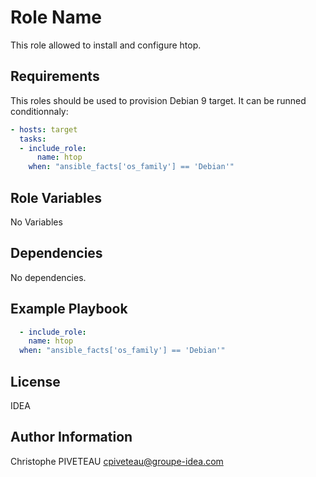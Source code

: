 Role Name
=========

This role allowed to install and configure htop.

Requirements
------------

This roles should be used to provision Debian 9 target.
It can be runned conditionnaly:
```yaml
- hosts: target
  tasks:
  - include_role:
      name: htop
    when: "ansible_facts['os_family'] == 'Debian'"
```

Role Variables
--------------

No Variables

Dependencies
------------

No dependencies.

Example Playbook
----------------

```yaml
  - include_role:
    name: htop
  when: "ansible_facts['os_family'] == 'Debian'"
```

License
-------

IDEA

Author Information
------------------

Christophe PIVETEAU <cpiveteau@groupe-idea.com>
